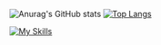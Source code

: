 ![Anurag's GitHub stats](https://github-readme-stats.vercel.app/api?username=4ydx&hide_title=true&show_icons=true&theme=radical&count_private=true) [![Top Langs](https://github-readme-stats.vercel.app/api/top-langs/?username=4ydx&show_icons=true&layout=compact&theme=radical&PAT_1&hide=jupyter%20notebook,python)](https://github.com/anuraghazra/github-readme-stats)

[![My Skills](https://skills.thijs.gg/icons?i=go,ruby,rust,js,ts,html,rails,react,docker,kubernetes,git,postgres,mysql)](https://skills.thijs.gg)
